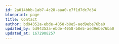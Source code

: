 ```yaml
---
id: 2a014bbb-1ab7-4c28-aaa0-e7f1d7dc7d34
blueprint: page
title: Contact
author: bd94352a-ebde-4058-b8e5-aed9ebe76ba0
updated_by: bd94352a-ebde-4058-b8e5-aed9ebe76ba0
updated_at: 1672908257
---
```


